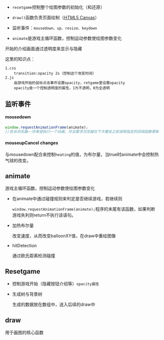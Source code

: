 - `resetgame`控制整个绘图参数的初始化（和还原）

- `draw()`函数负责页面绘制（[*HTML*5 Canvas](http://www.baidu.com/link?url=Wl0AeeY2Eiak8e7YBagikEOo_E9kY_kGuKbHLlynCzcHze3IkyFZCjctZAqNfOpPe4M88b_9Ycg00Bia7q8jSK)）
- 监听事件：`mousedown、up、resize、keydown`
- `animate`是游戏主循环函数，控制运动参数使绘图参数变化





开始的介绍画面通过透明度来显示与隐藏

这里的知识点：

```
1.css
	transition:opacity 2s（控制这个改变时间）
2.js
	由游戏开始的鼠标点击事件设置opacity，retgame里设置opacity
	opacity是一个控制透明度的属性，1为不透明，0为全透明
```



## 监听事件

#### mousedown

```javascript
window.requestAnimationFrame(animate);
//告诉浏览器——你希望执行一个动画，并且要求浏览器在下次重绘之前调用指定的回调函数更新动画。该方法需要传入一个回调函数作为参数，该回调函数会在浏览器下一次重绘之前执行
```

#### mouseupCancel changes

与mousedown配合来控制`heating`的值，为布尔量，当true时animate中会控制热气球的改变。





## animate

游戏主循环函数，控制运动参数使绘图参数变化

- 在animate中通过碰撞规则来判定是否继续游戏，若继续则

  `window.requestAnimationFrame(animate);`程序的末尾有该函数，如果判断游戏失利则return不执行该语句。

- 加热布尔量

  改变速度，从而改变balloonXY值，在draw中重绘图像

- hitDetection

  通过欧氏距离检测碰撞

## Resetgame

- 控制游戏开始（隐藏按钮介绍等）`opacity属性`

- 生成树与背景树

  生成的数据放在数组中，送入后续的draw中

## draw

用于画图的核心函数
